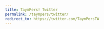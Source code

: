 ```yaml
---
title: TaymPers! Twitter
permalink: /taympers/twitter/
redirect_to: https://twitter.com/TaymPersTW
---
```

